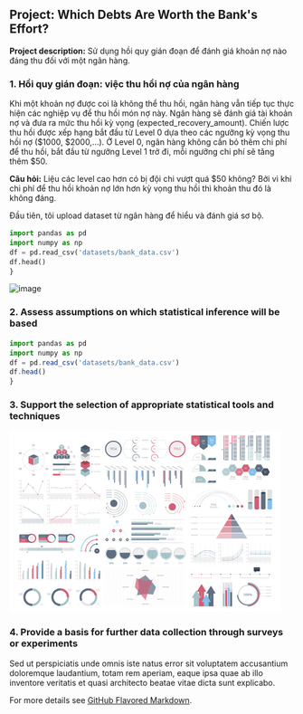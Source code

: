 ## Project: Which Debts Are Worth the Bank's Effort?

**Project description:** Sử dụng hồi quy gián đoạn để đánh giá khoản nợ nào đáng thu đối với một ngân hàng.

### 1. Hồi quy gián đoạn: việc thu hồi nợ của ngân hàng
Khi một khoản nợ được coi là không thể thu hồi, ngân hàng vẫn tiếp tục thực hiện các nghiệp vụ để thu hồi món nợ này. Ngân hàng sẽ đánh giá tài khoản nợ và đưa ra mức thu hồi kỳ vọng (expected_recovery_amount). Chiến lược thu hồi được xếp hạng bắt đầu từ Level 0 dựa theo các ngưỡng kỳ vọng thu hồi nợ ($1000, $2000,...). Ở Level 0, ngân hàng không cần bỏ thêm chi phí để thu hồi, bắt đầu từ ngưỡng Level 1 trở đi, mỗi ngưỡng chi phí sẽ tăng thêm $50.

**Câu hỏi:** Liệu các level cao hơn có bị đội chi vượt quá $50 không? Bởi vì khi chi phí để thu hồi khoản nợ lớn hơn kỳ vọng thu hồi thì khoản thu đó là không đáng.

Đầu tiên, tôi upload dataset từ ngân hàng để hiểu và đánh giá sơ bộ.

```python
import pandas as pd
import numpy as np
df = pd.read_csv('datasets/bank_data.csv') 
df.head()
}
```
![image](https://user-images.githubusercontent.com/118591981/203523919-6555282a-7814-428c-ac01-0745b4de8407.png)

### 2. Assess assumptions on which statistical inference will be based

```javascript
import pandas as pd
import numpy as np
df = pd.read_csv('datasets/bank_data.csv') 
df.head()
}
```

### 3. Support the selection of appropriate statistical tools and techniques

<img src="images/dummy_thumbnail.jpg?raw=true"/>

### 4. Provide a basis for further data collection through surveys or experiments

Sed ut perspiciatis unde omnis iste natus error sit voluptatem accusantium doloremque laudantium, totam rem aperiam, eaque ipsa quae ab illo inventore veritatis et quasi architecto beatae vitae dicta sunt explicabo. 

For more details see [GitHub Flavored Markdown](https://guides.github.com/features/mastering-markdown/).
